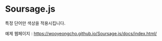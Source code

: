# Soursage.js
특정 단어만 색상을 적용시킵니다.

예제 웹페이지 : <https://wooyeongcho.github.io/Soursage.js/docs/index.html/>
